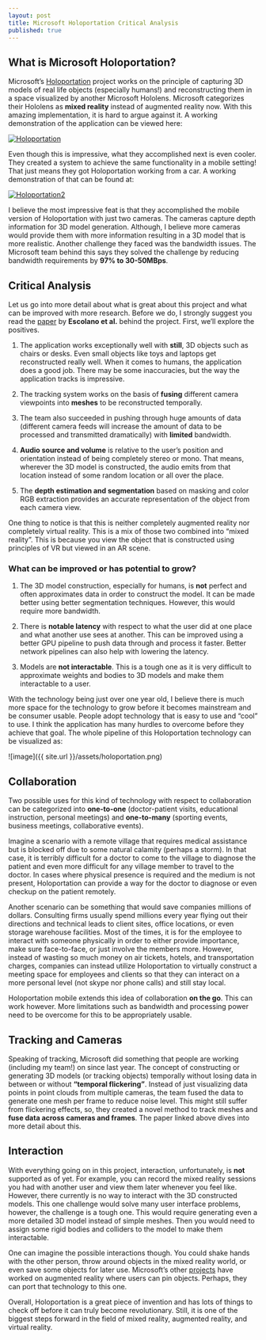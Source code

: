 ```yaml
---
layout: post
title: Microsoft Holoportation Critical Analysis
published: true
---
```


## What is Microsoft Holoportation?

Microsoft’s [Holoportation](https://www.microsoft.com/en-us/research/project/holoportation-3/) project works on the principle of capturing 3D models of real life objects (especially humans!) and reconstructing them in a space visualized by another Microsoft Hololens. Microsoft categorizes their Hololens as **mixed reality** instead of augmented reality now. With this amazing implementation, it is hard to argue against it. A working demonstration of the application can be viewed here:

[![Holoportation](http://img.youtube.com/vi/7d59O6cfaM0/0.jpg)](https://www.youtube.com/watch?v=7d59O6cfaM0)

Even though this is impressive, what they accomplished next is even cooler. They created a system to achieve the same functionality in a mobile setting! That just means they got Holoportation working from a car. A working demonstration of that can be found at:

[![Holoportation2](http://img.youtube.com/vi/nTkFO2xNkIk/0.jpg)](https://www.youtube.com/watch?v=nTkFO2xNkIk&feature=youtu.be)

I believe the most impressive feat is that they accomplished the mobile version of Holoportation with just two cameras. The cameras capture depth information for 3D model generation. Although, I believe more cameras would provide them with more information resulting in a 3D model that is more realistic. Another challenge they faced was the bandwidth issues. The Microsoft team behind this says they solved the challenge by reducing bandwidth requirements by **97% to 30-50MBps**.

## Critical Analysis

Let us go into more detail about what is great about this project and what can be improved with more research. Before we do, I strongly suggest you read  the [paper](http://www.cs.toronto.edu/~slwang/holoportation.pdf) by **Escolano et al.** behind the project. First, we’ll explore the positives.

1. The application works exceptionally well with **still**, 3D objects such as chairs or desks. Even small objects like toys and laptops get reconstructed really well. When it comes to humans, the application does a good job. There may be some inaccuracies, but the way the application tracks is impressive.

2. The tracking system works on the basis of **fusing** different camera viewpoints into **meshes** to be reconstructed temporally. 

3. The team also succeeded in pushing through huge amounts of data (different camera feeds will increase the amount of data to be processed and transmitted dramatically) with **limited** bandwidth.

4. **Audio source and volume** is relative to the user’s position and orientation instead of being completely stereo or mono. That means, wherever the 3D model is constructed, the audio emits from that location instead of some random location or all over the place.

5. The **depth estimation and segmentation** based on masking and color RGB extraction provides an accurate representation of the object from each camera view.

One thing to notice is that this is neither completely augmented reality nor completely virtual reality. This is a mix of those two combined into “mixed reality”. This is because you view the object that is constructed using principles of VR but viewed in an AR scene.

### What can be improved or has potential to grow?

1. The 3D model construction, especially for humans, is **not** perfect and often approximates data in order to construct the model. It can be made better using better segmentation techniques. However, this would require more bandwidth.

2. There is **notable latency** with respect to what the user did at one place and what another use sees at another. This can be improved using a better GPU pipeline to push data through and process it faster. Better network pipelines can also help with lowering the latency.

3. Models are **not interactable**. This is a tough one as it is very difficult to approximate weights and bodies to 3D models and make them interactable to a user.

With the technology being just over one year old, I believe there is much more space for the technology to grow before it becomes mainstream and be consumer usable. People adopt technology that is easy to use and “cool” to use. I think the application has many hurdles to overcome before they achieve that goal. The whole pipeline of this Holoportation technology can be visualized as:

![image]({{ site.url }}/assets/holoportation.png)

## Collaboration

Two possible uses for this kind of technology with respect to collaboration can be categorized into **one-to-one** (doctor-patient visits, educational instruction, personal meetings) and **one-to-many** (sporting events, business meetings, collaborative events).

Imagine a scenario with a remote village that requires medical assistance but is blocked off due to some natural calamity (perhaps a storm). In that case, it is terribly difficult for a doctor to come to the village to diagnose the patient and even more difficult for any village member to travel to the doctor. In cases where physical presence is required and the medium is not present, Holoportation can provide a way for the doctor to diagnose or even checkup on the patient remotely.

Another scenario can be something that would save companies millions of dollars. Consulting firms usually spend millions every year flying out their directions and technical leads to client sites, office locations, or even storage warehouse facilities. Most of the times, it is for the employee to interact with someone physically in order to either provide importance, make sure face-to-face, or just involve the members more. However, instead of wasting so much money on air tickets, hotels, and transportation charges, companies can instead utilize Holoportation to virtually construct a meeting space for employees and clients so that they can interact on a more personal level (not skype nor phone calls) and still stay local.

Holoportation mobile extends this idea of collaboration **on the go**. This can work however. More limitations such as bandwidth and processing power need to be overcome for this to be appropriately usable.

## Tracking and Cameras

Speaking of tracking, Microsoft did something that people are working (including my team!) on since last year. The concept of constructing or generating 3D models (or tracking objects) temporally without losing data in between or without **“temporal flickering”**. Instead of just visualizing data points in point clouds from multiple cameras, the team fused the data to generate one mesh per frame to reduce noise level. This might still suffer from flickering effects, so, they created a novel method to track meshes and **fuse data across cameras and frames**. The paper linked above dives into more detail about this.

## Interaction

With everything going on in this project, interaction, unfortunately, is **not** supported as of yet. For example, you can record the mixed reality sessions you had with another user and view them later whenever you feel like. However, there currently is no way to interact with the 3D constructed models. This one challenge would solve many user interface problems, however, the challenge is a tough one. This would require generating even a more detailed 3D model instead of simple meshes. Then you would need to assign some rigid bodies and colliders to the model to make them interactable.

One can imagine the possible interactions though. You could shake hands with the other person, throw around objects in the mixed reality world, or even save some objects for later use. Microsoft’s other [projects](https://www.microsoft.com/en-us/hololens) have worked on augmented reality where  users can pin objects. Perhaps, they can port that technology to this one.

Overall, Holoportation is a great piece of invention and has lots of things to check off before it can truly become revolutionary. Still, it is one of the biggest steps forward in the field of mixed reality, augmented reality, and virtual reality.

